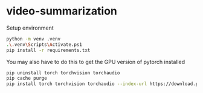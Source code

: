 # video-summarization

Setup environment

```sh
python -m venv .venv
.\.venv\Scripts\Activate.ps1
pip install -r requirements.txt
```

You may also have to do this to get the GPU version of pytorch installed
```sh
pip uninstall torch torchvision torchaudio
pip cache purge
pip install torch torchvision torchaudio --index-url https://download.pytorch.org/whl/cu118
```
